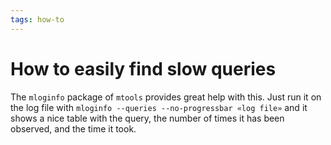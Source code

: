 ```yaml
---
tags: how-to
---
```


# How to easily find slow queries
The `mloginfo` package of `mtools` provides great help with this. Just run it on the log file with `mloginfo --queries --no-progressbar «log file»` and it shows a nice table with the query, the number of times it has been observed, and the time it took.
